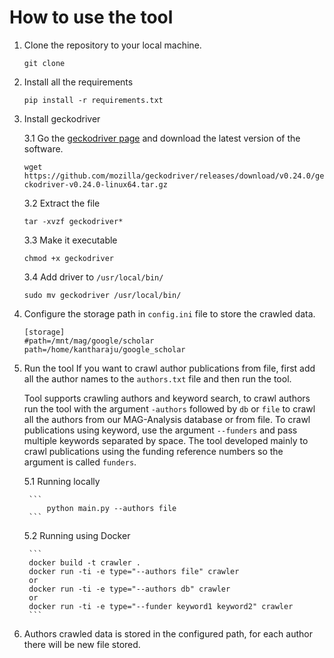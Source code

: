 # How to use the tool

1. Clone the repository to your local machine.
 
    ```git clone ```
2. Install all the requirements

    ```pip install -r requirements.txt```
    
3. Install geckodriver

    3.1 Go the [geckodriver page]("https://github.com/mozilla/geckodriver/releases") and download the latest version of the software.
    
    ```wget https://github.com/mozilla/geckodriver/releases/download/v0.24.0/geckodriver-v0.24.0-linux64.tar.gz```
        
    3.2 Extract the file
    
    ```tar -xvzf geckodriver*```
        
    3.3 Make it executable
    
    ```chmod +x geckodriver```
        
    3.4 Add driver to `/usr/local/bin/`
    
    ```sudo mv geckodriver /usr/local/bin/```
        
4. Configure the storage path in `config.ini` file to store the crawled data.

    ```
    [storage]
    #path=/mnt/mag/google/scholar
    path=/home/kantharaju/google_scholar
    ```

5. Run the tool
    If you want to crawl author publications from file, first add all the author names to the `authors.txt` file and then run the tool.
        
    Tool supports crawling authors and keyword search, to crawl authors run the tool with the argument
     `-authors` followed by `db` or `file` to crawl all the authors from our MAG-Analysis database or from file.
    To crawl publications using keyword, use the argument `--funders` and pass multiple keywords separated by space. 
    The tool developed mainly to crawl publications using the funding reference numbers so the argument is called `funders`.
        
        
    5.1 Running locally

        
        ```
            python main.py --authors file
        ```
    5.2 Running using Docker
    
        ```
        docker build -t crawler .
        docker run -ti -e type="--authors file" crawler 
        or 
        docker run -ti -e type="--authors db" crawler 
        or
        docker run -ti -e type="--funder keyword1 keyword2" crawler 
        ```
    
   
6. Authors crawled data is stored in the configured path, for each author there will be new file stored.

    
